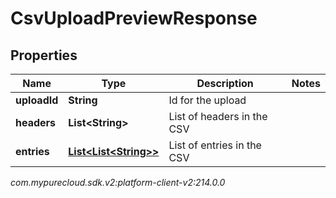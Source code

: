# CsvUploadPreviewResponse


## Properties

| Name | Type | Description | Notes |
| ------------ | ------------- | ------------- | ------------- |
| **uploadId** | **String** | Id for the upload |  |
| **headers** | **List&lt;String&gt;** | List of headers in the CSV |  |
| **entries** | [**List&lt;List&lt;String&gt;&gt;**](List) | List of entries in the CSV |  |




_com.mypurecloud.sdk.v2:platform-client-v2:214.0.0_
